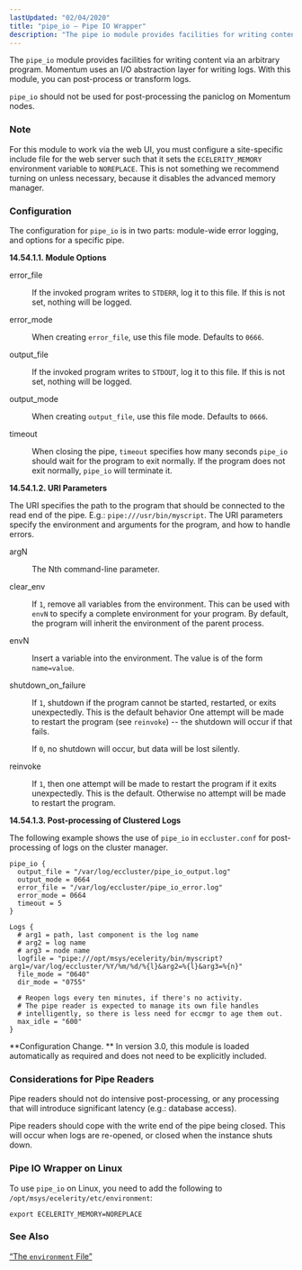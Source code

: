 ```yaml
---
lastUpdated: "02/04/2020"
title: "pipe_io – Pipe IO Wrapper"
description: "The pipe io module provides facilities for writing content via an arbitrary program Momentum uses an I O abstraction layer for writing logs With this module you can post process or transform logs pipe io should not be used for post processing the paniclog on Momentum nodes For this module..."
---
```


<a name="idp20792464"></a> 

The `pipe_io` module provides facilities for writing content via an arbitrary program. Momentum uses an I/O abstraction layer for writing logs. With this module, you can post-process or transform logs.

`pipe_io` should not be used for post-processing the paniclog on Momentum nodes.

### Note

For this module to work via the web UI, you must configure a site-specific include file for the web server such that it sets the `ECELERITY_MEMORY` environment variable to `NOREPLACE`. This is not something we recommend turning on unless necessary, because it disables the advanced memory manager.

### <a name="idp20798144"></a> Configuration

The configuration for `pipe_io` is in two parts: module-wide error logging, and options for a specific pipe.

**<a name="idp20800160"></a> 14.54.1.1. Module Options**

<dl class="variablelist">

<dt>error_file</dt>

<dd>

If the invoked program writes to `STDERR`, log it to this file. If this is not set, nothing will be logged.

</dd>

<dt>error_mode</dt>

<dd>

When creating `error_file`, use this file mode. Defaults to `0666`.

</dd>

<dt>output_file</dt>

<dd>

If the invoked program writes to `STDOUT`, log it to this file. If this is not set, nothing will be logged.

</dd>

<dt>output_mode</dt>

<dd>

When creating `output_file`, use this file mode. Defaults to `0666`.

</dd>

<dt>timeout</dt>

<dd>

When closing the pipe, `timeout` specifies how many seconds `pipe_io` should wait for the program to exit normally. If the program does not exit normally, `pipe_io` will terminate it.

</dd>

</dl>

**<a name="idp20814368"></a> 14.54.1.2. URI Parameters**

The URI specifies the path to the program that should be connected to the read end of the pipe. E.g.: `pipe:///usr/bin/myscript`. The URI parameters specify the environment and arguments for the program, and how to handle errors.

<dl class="variablelist">

<dt>argN</dt>

<dd>

The Nth command-line parameter.

</dd>

<dt>clear_env</dt>

<dd>

If `1`, remove all variables from the environment. This can be used with `envN` to specify a complete environment for your program. By default, the program will inherit the environment of the parent process.

</dd>

<dt>envN</dt>

<dd>

Insert a variable into the environment. The value is of the form `name=value`.

</dd>

<dt>shutdown_on_failure</dt>

<dd>

If `1`, shutdown if the program cannot be started, restarted, or exits unexpectedly. This is the default behavior One attempt will be made to restart the program (see `reinvoke`) -- the shutdown will occur if that fails.

If `0`, no shutdown will occur, but data will be lost silently.

</dd>

<dt>reinvoke</dt>

<dd>

If `1`, then one attempt will be made to restart the program if it exits unexpectedly. This is the default. Otherwise no attempt will be made to restart the program.

</dd>

</dl>

**<a name="idp20829408"></a> 14.54.1.3. Post-processing of Clustered Logs**

The following example shows the use of `pipe_io` in `eccluster.conf` for post-processing of logs on the cluster manager.

<a name="example.pipe_io.3"></a> 


```
pipe_io {
  output_file = "/var/log/eccluster/pipe_io_output.log"
  output_mode = 0664
  error_file = "/var/log/eccluster/pipe_io_error.log"
  error_mode = 0664
  timeout = 5
}

Logs {
  # arg1 = path, last component is the log name
  # arg2 = log name
  # arg3 = node name
  logfile = "pipe:///opt/msys/ecelerity/bin/myscript?arg1=/var/log/eccluster/%Y/%m/%d/%{l}&arg2=%{l}&arg3=%{n}"
  file_mode = "0640"
  dir_mode = "0755"

  # Reopen logs every ten minutes, if there's no activity.
  # The pipe reader is expected to manage its own file handles
  # intelligently, so there is less need for eccmgr to age them out.
  max_idle = "600"
}
```

**Configuration Change. ** In version 3.0, this module is loaded automatically as required and does not need to be explicitly included.

### <a name="idp20838064"></a> Considerations for Pipe Readers

Pipe readers should not do intensive post-processing, or any processing that will introduce significant latency (e.g.: database access).

Pipe readers should cope with the write end of the pipe being closed. This will occur when logs are re-opened, or closed when the instance shuts down.

### <a name="modules.pipeio.environment.file"></a> Pipe IO Wrapper on Linux

To use `pipe_io` on Linux, you need to add the following to `/opt/msys/ecelerity/etc/environment`:

`export ECELERITY_MEMORY=NOREPLACE`
### <a name="idp20844320"></a> See Also

[“The `environment` File”](/momentum/3/3-reference/conf-ecelerity-conf#conf.environment.file)